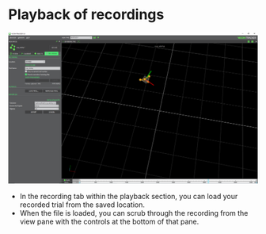 # Playback of recordings

![](../assets/imgs/vw_08.PNG)

- In the recording tab within the playback section, you can load your recorded trial from the saved location.
- When the file is loaded, you can scrub through the recording from the view pane with the controls at the bottom of that pane.